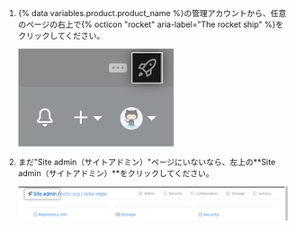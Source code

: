 1. {% data variables.product.product_name %}の管理アカウントから、任意のページの右上で{% octicon "rocket" aria-label="The rocket ship" %}をクリックしてください。

   ![サイトアドミン設定にアクセスするためのロケット船のスクリーンショット](/assets/images/enterprise/site-admin-settings/access-new-settings.png)

1. まだ"Site admin（サイトアドミン）"ページにいないなら、左上の**Site admin（サイトアドミン）**をクリックしてください。

   !["Site admin"リンクのスクリーンショット](/assets/images/enterprise/site-admin-settings/site-admin-link.png)
